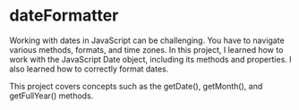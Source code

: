 # dateFormatter
Working with dates in JavaScript can be challenging. You have to navigate various methods, formats, and time zones. In this project, I learned how to work with the JavaScript Date object, including its methods and properties. I also learned how to correctly format dates.

This project covers concepts such as the getDate(), getMonth(), and getFullYear() methods.
